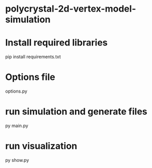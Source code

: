 # polycrystal-2d-vertex-model-simulation

# Install required libraries
pip install requirements.txt

# Options file
options.py

# run simulation and generate files
py main.py 

# run visualization 
py show.py